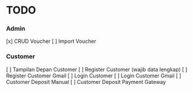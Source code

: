 # TODO

### Admin

[x] CRUD Voucher
[ ] Import Voucher

### Customer

[ ] Tampilan Depan Customer
[ ] Register Customer (wajib data lengkap)
[ ] Register Customer Gmail
[ ] Login Customer
[ ] Login Customer Gmail
[ ] Customer Deposit Manual
[ ] Customer Deposit Payment Gateway
